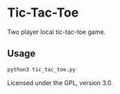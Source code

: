 # Tic-Tac-Toe

Two player local tic-tac-toe game.

## Usage

```sh
python3 tic_tac_toe.py
```

Licensed under the GPL, version 3.0.
